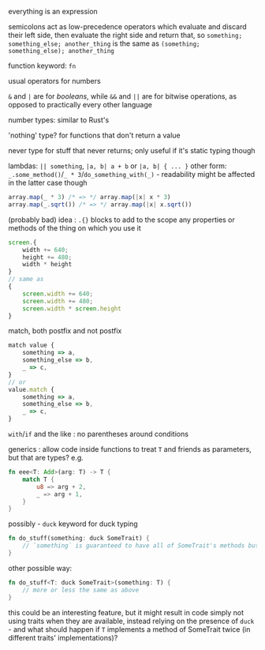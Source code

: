 everything is an expression

semicolons act as low-precedence operators which evaluate and discard their left side, then evaluate the right side and return that, so `something; something_else; another_thing` is the same as `(something; something_else); another_thing`

function keyword: `fn`

usual operators for numbers

`&` and `|` are for _booleans_, while `&&` and `||` are for bitwise operations, as opposed to practically every other language

number types: similar to Rust's

'nothing' type? for functions that don't return a value

never type for stuff that never returns; only useful if it's static typing though

lambdas: `|| something`, `|a, b| a + b` or `|a, b| { ... }`
other form: `_.some_method()`/`_ * 3`/`do_something_with(_)` - readability might be affected in the latter case though
```js
array.map(_ * 3) /* => */ array.map(|x| x * 3)
array.map(_.sqrt()) /* => */ array.map(|x| x.sqrt())
```

(probably bad) idea : `.{}` blocks to add to the scope any properties or methods of the thing on which you use it
```js
screen.{
    width += 640;
    height += 480;
    width * height
}
// same as
{
    screen.width += 640;
    screen.width += 480;
    screen.width * screen.height
}
```

match, both postfix and not postfix
```js
match value {
    something => a,
    something_else => b,
    _ => c,
}
// or
value.match {
    something => a,
    something_else => b,
    _ => c,
}
```

`with`/`if` and the like : no parentheses around conditions

generics : allow code inside functions to treat `T` and friends as parameters, but that are types? e.g.
```rs
fn eee<T: Add>(arg: T) -> T {
    match T {
        u8 => arg + 2,
        _ => arg + 1,
    }
}
```

possibly - `duck` keyword for duck typing
```rs
fn do_stuff(something: duck SomeTrait) {
    // `something` is guaranteed to have all of SomeTrait's methods but not forcedly by implementing SomeTrait
}
```
other possible way:
```rs
fn do_stuff<T: duck SomeTrait>(something: T) {
    // more or less the same as above
}
```
this could be an interesting feature, but it might result in code simply not using traits when they are available, instead relying on the presence of `duck` - and what should happen if `T` implements a method of SomeTrait twice (in different traits' implementations)?